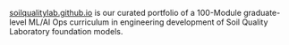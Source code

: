 [soilqualitylab.github.io](https://soilqualitylab.github.io) is our curated portfolio of a 100-Module graduate-level ML/AI Ops curriculum in engineering development of Soil Quality Laboratory foundation models.
